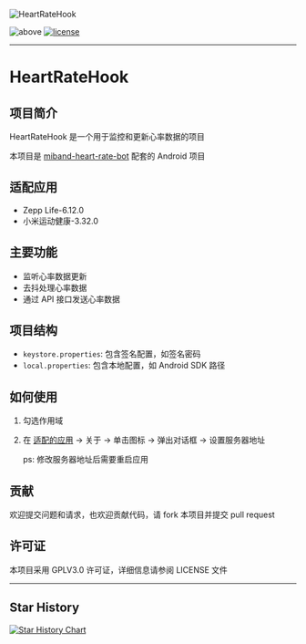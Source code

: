 ![HeartRateHook](https://socialify.git.ci/xihan123/HeartRateHook/image?description=1&font=Inter&forks=1&issues=1&language=1&name=1&owner=1&pattern=Plus&pulls=1&stargazers=1&theme=Light)

![above](https://img.shields.io/badge/Android-8.0%20or%20above-brightgreen.svg)
[![license](https://img.shields.io/github/license/xihan123/HeartRateHook.svg)](https://www.gnu.org/licenses/gpl-3.0.html)

---

# HeartRateHook

## 项目简介

HeartRateHook 是一个用于监控和更新心率数据的项目

本项目是 [miband-heart-rate-bot](https://github.com/xihan123/miband-heart-rate-bot) 配套的 Android
项目

## 适配应用

- Zepp Life-6.12.0
- 小米运动健康-3.32.0

## 主要功能

- 监听心率数据更新
- 去抖处理心率数据
- 通过 API 接口发送心率数据

## 项目结构

- `keystore.properties`: 包含签名配置，如签名密码
- `local.properties`: 包含本地配置，如 Android SDK 路径

## 如何使用

1. 勾选作用域

2. 在 [适配的应用](#适配应用) -> 关于 -> 单击图标 -> 弹出对话框 -> 设置服务器地址

   ps: 修改服务器地址后需要重启应用

## 贡献

欢迎提交问题和请求，也欢迎贡献代码，请 fork 本项目并提交 pull request

## 许可证

本项目采用 GPLV3.0 许可证，详细信息请参阅 LICENSE 文件

---

## Star History

[![Star History Chart](https://api.star-history.com/svg?repos=xihan123/HeartRateHook&type=Date)](https://star-history.com/#xihan123/HeartRateHook&Date)